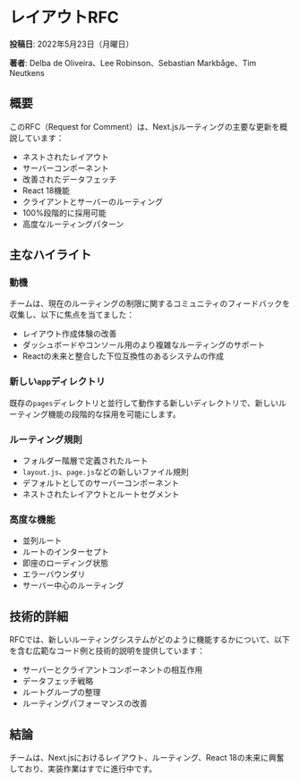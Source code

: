 # レイアウトRFC

**投稿日**: 2022年5月23日（月曜日）

**著者**: Delba de Oliveira、Lee Robinson、Sebastian Markbåge、Tim Neutkens

## 概要

このRFC（Request for Comment）は、Next.jsルーティングの主要な更新を概説しています：

- ネストされたレイアウト
- サーバーコンポーネント
- 改善されたデータフェッチ
- React 18機能
- クライアントとサーバーのルーティング
- 100%段階的に採用可能
- 高度なルーティングパターン

## 主なハイライト

### 動機

チームは、現在のルーティングの制限に関するコミュニティのフィードバックを収集し、以下に焦点を当てました：

- レイアウト作成体験の改善
- ダッシュボードやコンソール用のより複雑なルーティングのサポート
- Reactの未来と整合した下位互換性のあるシステムの作成

### 新しい`app`ディレクトリ

既存の`pages`ディレクトリと並行して動作する新しいディレクトリで、新しいルーティング機能の段階的な採用を可能にします。

### ルーティング規則

- フォルダー階層で定義されたルート
- `layout.js`、`page.js`などの新しいファイル規則
- デフォルトとしてのサーバーコンポーネント
- ネストされたレイアウトとルートセグメント

### 高度な機能

- 並列ルート
- ルートのインターセプト
- 即座のローディング状態
- エラーバウンダリ
- サーバー中心のルーティング

## 技術的詳細

RFCでは、新しいルーティングシステムがどのように機能するかについて、以下を含む広範なコード例と技術的説明を提供しています：

- サーバーとクライアントコンポーネントの相互作用
- データフェッチ戦略
- ルートグループの整理
- ルーティングパフォーマンスの改善

## 結論

チームは、Next.jsにおけるレイアウト、ルーティング、React 18の未来に興奮しており、実装作業はすでに進行中です。
